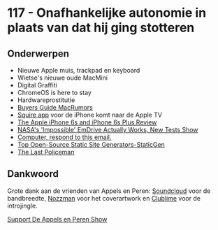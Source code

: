 # 117 - Onafhankelijke autonomie in plaats van dat hij ging stotteren

<h2>Onderwerpen</h2>

<ul>
<li>Nieuwe Apple muis, trackpad en keyboard</li>
<li>Wietse's nieuwe oude MacMini</li>
<li>Digital Graffiti</li>
<li>ChromeOS is here to stay</li>
<li>Hardwareprostitutie</li>
<li><a href="http://buyersguide.macrumors.com/" rel="nofollow">Buyers Guide MacRumors</a></li>
<li><a href="http://squireapp.com" rel="nofollow">Squire app</a> voor de iPhone komt naar de Apple TV</li>
<li><a href="http://www.anandtech.com/show/9686/the-apple-iphone-6s-and-iphone-6s-plus-review" rel="nofollow">The Apple iPhone 6s and iPhone 6s Plus Review</a></li>
<li><a href="http://www.digitaltrends.com/cool-tech/researchers-conduct-successful-new-tests-of-emdrive/" rel="nofollow">NASA's 'Impossible' EmDrive Actually Works, New Tests Show</a></li>
<li><a href="http://googleresearch.blogspot.com/2015/11/computer-respond-to-this-email.html" rel="nofollow">Computer, respond to this email.</a></li>
<li><a href="https://www.staticgen.com" rel="nofollow">Top Open-Source Static Site Generators-StaticGen</a></li>
<li><a href="http://www.goodreads.com/book/show/13330370-the-last-policeman" rel="nofollow">The Last Policeman</a></li>
</ul>

<h2>Dankwoord</h2>

<p>Grote dank aan de vrienden van Appels en Peren: <a href="http://soundcloud.com" rel="nofollow">Soundcloud</a> voor de bandbreedte, <a href="http://www.nozzman.com/" rel="nofollow">Nozzman</a> voor het coverartwork en <a href="http://twitter.com/#!/clublime" rel="nofollow">Clublime</a> voor de introjingle.</p><p><a href="https://www.patreon.com/appelsenperenshow" rel="payment">Support De Appels en Peren Show</a></p>